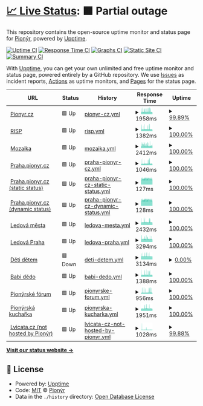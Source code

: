 # [📈 Live Status](https://pionyr.github.io/status): <!--live status--> **🟧 Partial outage**

This repository contains the open-source uptime monitor and status page for [Pionýr](https://pionyr.cz), powered by [Upptime](https://github.com/upptime/upptime).

[![Uptime CI](https://github.com/pionyr/status/workflows/Uptime%20CI/badge.svg)](https://github.com/pionyr/status/actions?query=workflow%3A%22Uptime+CI%22)
[![Response Time CI](https://github.com/pionyr/status/workflows/Response%20Time%20CI/badge.svg)](https://github.com/pionyr/status/actions?query=workflow%3A%22Response+Time+CI%22)
[![Graphs CI](https://github.com/pionyr/status/workflows/Graphs%20CI/badge.svg)](https://github.com/pionyr/status/actions?query=workflow%3A%22Graphs+CI%22)
[![Static Site CI](https://github.com/pionyr/status/workflows/Static%20Site%20CI/badge.svg)](https://github.com/pionyr/status/actions?query=workflow%3A%22Static+Site+CI%22)
[![Summary CI](https://github.com/pionyr/status/workflows/Summary%20CI/badge.svg)](https://github.com/pionyr/status/actions?query=workflow%3A%22Summary+CI%22)

With [Upptime](https://upptime.js.org), you can get your own unlimited and free uptime monitor and status page, powered entirely by a GitHub repository. We use [Issues](https://github.com/pionyr/status/issues) as incident reports, [Actions](https://github.com/pionyr/status/actions) as uptime monitors, and [Pages](https://pionyr.github.io/status) for the status page.

<!--start: status pages-->
<!-- This summary is generated by Upptime (https://github.com/upptime/upptime) -->
<!-- Do not edit this manually, your changes will be overwritten -->
<!-- prettier-ignore -->
| URL | Status | History | Response Time | Uptime |
| --- | ------ | ------- | ------------- | ------ |
| <img alt="" src="https://icons.duckduckgo.com/ip3/pionyr.cz.ico" height="13"> [Pionyr.cz](https://pionyr.cz/) | 🟩 Up | [pionyr-cz.yml](https://github.com/pionyr/status/commits/HEAD/history/pionyr-cz.yml) | <details><summary><img alt="Response time graph" src="./graphs/pionyr-cz/response-time-week.png" height="20"> 1958ms</summary><br><a href="https://pionyr.github.io/status/history/pionyr-cz"><img alt="Response time 3071" src="https://img.shields.io/endpoint?url=https%3A%2F%2Fraw.githubusercontent.com%2Fpionyr%2Fstatus%2FHEAD%2Fapi%2Fpionyr-cz%2Fresponse-time.json"></a><br><a href="https://pionyr.github.io/status/history/pionyr-cz"><img alt="24-hour response time 2073" src="https://img.shields.io/endpoint?url=https%3A%2F%2Fraw.githubusercontent.com%2Fpionyr%2Fstatus%2FHEAD%2Fapi%2Fpionyr-cz%2Fresponse-time-day.json"></a><br><a href="https://pionyr.github.io/status/history/pionyr-cz"><img alt="7-day response time 1958" src="https://img.shields.io/endpoint?url=https%3A%2F%2Fraw.githubusercontent.com%2Fpionyr%2Fstatus%2FHEAD%2Fapi%2Fpionyr-cz%2Fresponse-time-week.json"></a><br><a href="https://pionyr.github.io/status/history/pionyr-cz"><img alt="30-day response time 2112" src="https://img.shields.io/endpoint?url=https%3A%2F%2Fraw.githubusercontent.com%2Fpionyr%2Fstatus%2FHEAD%2Fapi%2Fpionyr-cz%2Fresponse-time-month.json"></a><br><a href="https://pionyr.github.io/status/history/pionyr-cz"><img alt="1-year response time 3071" src="https://img.shields.io/endpoint?url=https%3A%2F%2Fraw.githubusercontent.com%2Fpionyr%2Fstatus%2FHEAD%2Fapi%2Fpionyr-cz%2Fresponse-time-year.json"></a></details> | <details><summary><a href="https://pionyr.github.io/status/history/pionyr-cz">99.89%</a></summary><a href="https://pionyr.github.io/status/history/pionyr-cz"><img alt="All-time uptime 95.30%" src="https://img.shields.io/endpoint?url=https%3A%2F%2Fraw.githubusercontent.com%2Fpionyr%2Fstatus%2FHEAD%2Fapi%2Fpionyr-cz%2Fuptime.json"></a><br><a href="https://pionyr.github.io/status/history/pionyr-cz"><img alt="24-hour uptime 100.00%" src="https://img.shields.io/endpoint?url=https%3A%2F%2Fraw.githubusercontent.com%2Fpionyr%2Fstatus%2FHEAD%2Fapi%2Fpionyr-cz%2Fuptime-day.json"></a><br><a href="https://pionyr.github.io/status/history/pionyr-cz"><img alt="7-day uptime 99.89%" src="https://img.shields.io/endpoint?url=https%3A%2F%2Fraw.githubusercontent.com%2Fpionyr%2Fstatus%2FHEAD%2Fapi%2Fpionyr-cz%2Fuptime-week.json"></a><br><a href="https://pionyr.github.io/status/history/pionyr-cz"><img alt="30-day uptime 99.88%" src="https://img.shields.io/endpoint?url=https%3A%2F%2Fraw.githubusercontent.com%2Fpionyr%2Fstatus%2FHEAD%2Fapi%2Fpionyr-cz%2Fuptime-month.json"></a><br><a href="https://pionyr.github.io/status/history/pionyr-cz"><img alt="1-year uptime 92.77%" src="https://img.shields.io/endpoint?url=https%3A%2F%2Fraw.githubusercontent.com%2Fpionyr%2Fstatus%2FHEAD%2Fapi%2Fpionyr-cz%2Fuptime-year.json"></a></details>
| <img alt="" src="https://icons.duckduckgo.com/ip3/risp.pionyr.cz.ico" height="13"> [RISP](https://risp.pionyr.cz/RISP/MainForm.wgx) | 🟩 Up | [risp.yml](https://github.com/pionyr/status/commits/HEAD/history/risp.yml) | <details><summary><img alt="Response time graph" src="./graphs/risp/response-time-week.png" height="20"> 1382ms</summary><br><a href="https://pionyr.github.io/status/history/risp"><img alt="Response time 2494" src="https://img.shields.io/endpoint?url=https%3A%2F%2Fraw.githubusercontent.com%2Fpionyr%2Fstatus%2FHEAD%2Fapi%2Frisp%2Fresponse-time.json"></a><br><a href="https://pionyr.github.io/status/history/risp"><img alt="24-hour response time 1595" src="https://img.shields.io/endpoint?url=https%3A%2F%2Fraw.githubusercontent.com%2Fpionyr%2Fstatus%2FHEAD%2Fapi%2Frisp%2Fresponse-time-day.json"></a><br><a href="https://pionyr.github.io/status/history/risp"><img alt="7-day response time 1382" src="https://img.shields.io/endpoint?url=https%3A%2F%2Fraw.githubusercontent.com%2Fpionyr%2Fstatus%2FHEAD%2Fapi%2Frisp%2Fresponse-time-week.json"></a><br><a href="https://pionyr.github.io/status/history/risp"><img alt="30-day response time 1536" src="https://img.shields.io/endpoint?url=https%3A%2F%2Fraw.githubusercontent.com%2Fpionyr%2Fstatus%2FHEAD%2Fapi%2Frisp%2Fresponse-time-month.json"></a><br><a href="https://pionyr.github.io/status/history/risp"><img alt="1-year response time 2489" src="https://img.shields.io/endpoint?url=https%3A%2F%2Fraw.githubusercontent.com%2Fpionyr%2Fstatus%2FHEAD%2Fapi%2Frisp%2Fresponse-time-year.json"></a></details> | <details><summary><a href="https://pionyr.github.io/status/history/risp">100.00%</a></summary><a href="https://pionyr.github.io/status/history/risp"><img alt="All-time uptime 99.97%" src="https://img.shields.io/endpoint?url=https%3A%2F%2Fraw.githubusercontent.com%2Fpionyr%2Fstatus%2FHEAD%2Fapi%2Frisp%2Fuptime.json"></a><br><a href="https://pionyr.github.io/status/history/risp"><img alt="24-hour uptime 100.00%" src="https://img.shields.io/endpoint?url=https%3A%2F%2Fraw.githubusercontent.com%2Fpionyr%2Fstatus%2FHEAD%2Fapi%2Frisp%2Fuptime-day.json"></a><br><a href="https://pionyr.github.io/status/history/risp"><img alt="7-day uptime 100.00%" src="https://img.shields.io/endpoint?url=https%3A%2F%2Fraw.githubusercontent.com%2Fpionyr%2Fstatus%2FHEAD%2Fapi%2Frisp%2Fuptime-week.json"></a><br><a href="https://pionyr.github.io/status/history/risp"><img alt="30-day uptime 99.94%" src="https://img.shields.io/endpoint?url=https%3A%2F%2Fraw.githubusercontent.com%2Fpionyr%2Fstatus%2FHEAD%2Fapi%2Frisp%2Fuptime-month.json"></a><br><a href="https://pionyr.github.io/status/history/risp"><img alt="1-year uptime 99.95%" src="https://img.shields.io/endpoint?url=https%3A%2F%2Fraw.githubusercontent.com%2Fpionyr%2Fstatus%2FHEAD%2Fapi%2Frisp%2Fuptime-year.json"></a></details>
| <img alt="" src="https://icons.duckduckgo.com/ip3/mozaika.pionyr.cz.ico" height="13"> [Mozaika](https://mozaika.pionyr.cz/) | 🟩 Up | [mozaika.yml](https://github.com/pionyr/status/commits/HEAD/history/mozaika.yml) | <details><summary><img alt="Response time graph" src="./graphs/mozaika/response-time-week.png" height="20"> 2412ms</summary><br><a href="https://pionyr.github.io/status/history/mozaika"><img alt="Response time 3261" src="https://img.shields.io/endpoint?url=https%3A%2F%2Fraw.githubusercontent.com%2Fpionyr%2Fstatus%2FHEAD%2Fapi%2Fmozaika%2Fresponse-time.json"></a><br><a href="https://pionyr.github.io/status/history/mozaika"><img alt="24-hour response time 2541" src="https://img.shields.io/endpoint?url=https%3A%2F%2Fraw.githubusercontent.com%2Fpionyr%2Fstatus%2FHEAD%2Fapi%2Fmozaika%2Fresponse-time-day.json"></a><br><a href="https://pionyr.github.io/status/history/mozaika"><img alt="7-day response time 2412" src="https://img.shields.io/endpoint?url=https%3A%2F%2Fraw.githubusercontent.com%2Fpionyr%2Fstatus%2FHEAD%2Fapi%2Fmozaika%2Fresponse-time-week.json"></a><br><a href="https://pionyr.github.io/status/history/mozaika"><img alt="30-day response time 2554" src="https://img.shields.io/endpoint?url=https%3A%2F%2Fraw.githubusercontent.com%2Fpionyr%2Fstatus%2FHEAD%2Fapi%2Fmozaika%2Fresponse-time-month.json"></a><br><a href="https://pionyr.github.io/status/history/mozaika"><img alt="1-year response time 3253" src="https://img.shields.io/endpoint?url=https%3A%2F%2Fraw.githubusercontent.com%2Fpionyr%2Fstatus%2FHEAD%2Fapi%2Fmozaika%2Fresponse-time-year.json"></a></details> | <details><summary><a href="https://pionyr.github.io/status/history/mozaika">100.00%</a></summary><a href="https://pionyr.github.io/status/history/mozaika"><img alt="All-time uptime 99.86%" src="https://img.shields.io/endpoint?url=https%3A%2F%2Fraw.githubusercontent.com%2Fpionyr%2Fstatus%2FHEAD%2Fapi%2Fmozaika%2Fuptime.json"></a><br><a href="https://pionyr.github.io/status/history/mozaika"><img alt="24-hour uptime 100.00%" src="https://img.shields.io/endpoint?url=https%3A%2F%2Fraw.githubusercontent.com%2Fpionyr%2Fstatus%2FHEAD%2Fapi%2Fmozaika%2Fuptime-day.json"></a><br><a href="https://pionyr.github.io/status/history/mozaika"><img alt="7-day uptime 100.00%" src="https://img.shields.io/endpoint?url=https%3A%2F%2Fraw.githubusercontent.com%2Fpionyr%2Fstatus%2FHEAD%2Fapi%2Fmozaika%2Fuptime-week.json"></a><br><a href="https://pionyr.github.io/status/history/mozaika"><img alt="30-day uptime 99.87%" src="https://img.shields.io/endpoint?url=https%3A%2F%2Fraw.githubusercontent.com%2Fpionyr%2Fstatus%2FHEAD%2Fapi%2Fmozaika%2Fuptime-month.json"></a><br><a href="https://pionyr.github.io/status/history/mozaika"><img alt="1-year uptime 99.82%" src="https://img.shields.io/endpoint?url=https%3A%2F%2Fraw.githubusercontent.com%2Fpionyr%2Fstatus%2FHEAD%2Fapi%2Fmozaika%2Fuptime-year.json"></a></details>
| <img alt="" src="https://icons.duckduckgo.com/ip3/praha.pionyr.cz.ico" height="13"> [Praha.pionyr.cz](https://praha.pionyr.cz/) | 🟩 Up | [praha-pionyr-cz.yml](https://github.com/pionyr/status/commits/HEAD/history/praha-pionyr-cz.yml) | <details><summary><img alt="Response time graph" src="./graphs/praha-pionyr-cz/response-time-week.png" height="20"> 1046ms</summary><br><a href="https://pionyr.github.io/status/history/praha-pionyr-cz"><img alt="Response time 2273" src="https://img.shields.io/endpoint?url=https%3A%2F%2Fraw.githubusercontent.com%2Fpionyr%2Fstatus%2FHEAD%2Fapi%2Fpraha-pionyr-cz%2Fresponse-time.json"></a><br><a href="https://pionyr.github.io/status/history/praha-pionyr-cz"><img alt="24-hour response time 1104" src="https://img.shields.io/endpoint?url=https%3A%2F%2Fraw.githubusercontent.com%2Fpionyr%2Fstatus%2FHEAD%2Fapi%2Fpraha-pionyr-cz%2Fresponse-time-day.json"></a><br><a href="https://pionyr.github.io/status/history/praha-pionyr-cz"><img alt="7-day response time 1046" src="https://img.shields.io/endpoint?url=https%3A%2F%2Fraw.githubusercontent.com%2Fpionyr%2Fstatus%2FHEAD%2Fapi%2Fpraha-pionyr-cz%2Fresponse-time-week.json"></a><br><a href="https://pionyr.github.io/status/history/praha-pionyr-cz"><img alt="30-day response time 1242" src="https://img.shields.io/endpoint?url=https%3A%2F%2Fraw.githubusercontent.com%2Fpionyr%2Fstatus%2FHEAD%2Fapi%2Fpraha-pionyr-cz%2Fresponse-time-month.json"></a><br><a href="https://pionyr.github.io/status/history/praha-pionyr-cz"><img alt="1-year response time 2267" src="https://img.shields.io/endpoint?url=https%3A%2F%2Fraw.githubusercontent.com%2Fpionyr%2Fstatus%2FHEAD%2Fapi%2Fpraha-pionyr-cz%2Fresponse-time-year.json"></a></details> | <details><summary><a href="https://pionyr.github.io/status/history/praha-pionyr-cz">100.00%</a></summary><a href="https://pionyr.github.io/status/history/praha-pionyr-cz"><img alt="All-time uptime 92.83%" src="https://img.shields.io/endpoint?url=https%3A%2F%2Fraw.githubusercontent.com%2Fpionyr%2Fstatus%2FHEAD%2Fapi%2Fpraha-pionyr-cz%2Fuptime.json"></a><br><a href="https://pionyr.github.io/status/history/praha-pionyr-cz"><img alt="24-hour uptime 100.00%" src="https://img.shields.io/endpoint?url=https%3A%2F%2Fraw.githubusercontent.com%2Fpionyr%2Fstatus%2FHEAD%2Fapi%2Fpraha-pionyr-cz%2Fuptime-day.json"></a><br><a href="https://pionyr.github.io/status/history/praha-pionyr-cz"><img alt="7-day uptime 100.00%" src="https://img.shields.io/endpoint?url=https%3A%2F%2Fraw.githubusercontent.com%2Fpionyr%2Fstatus%2FHEAD%2Fapi%2Fpraha-pionyr-cz%2Fuptime-week.json"></a><br><a href="https://pionyr.github.io/status/history/praha-pionyr-cz"><img alt="30-day uptime 99.94%" src="https://img.shields.io/endpoint?url=https%3A%2F%2Fraw.githubusercontent.com%2Fpionyr%2Fstatus%2FHEAD%2Fapi%2Fpraha-pionyr-cz%2Fuptime-month.json"></a><br><a href="https://pionyr.github.io/status/history/praha-pionyr-cz"><img alt="1-year uptime 88.78%" src="https://img.shields.io/endpoint?url=https%3A%2F%2Fraw.githubusercontent.com%2Fpionyr%2Fstatus%2FHEAD%2Fapi%2Fpraha-pionyr-cz%2Fuptime-year.json"></a></details>
| <img alt="" src="https://icons.duckduckgo.com/ip3/praha.pionyr.cz.ico" height="13"> [Praha.pionyr.cz (static status)](https://praha.pionyr.cz/status.html) | 🟩 Up | [praha-pionyr-cz-static-status.yml](https://github.com/pionyr/status/commits/HEAD/history/praha-pionyr-cz-static-status.yml) | <details><summary><img alt="Response time graph" src="./graphs/praha-pionyr-cz-static-status/response-time-week.png" height="20"> 127ms</summary><br><a href="https://pionyr.github.io/status/history/praha-pionyr-cz-static-status"><img alt="Response time 125" src="https://img.shields.io/endpoint?url=https%3A%2F%2Fraw.githubusercontent.com%2Fpionyr%2Fstatus%2FHEAD%2Fapi%2Fpraha-pionyr-cz-static-status%2Fresponse-time.json"></a><br><a href="https://pionyr.github.io/status/history/praha-pionyr-cz-static-status"><img alt="24-hour response time 139" src="https://img.shields.io/endpoint?url=https%3A%2F%2Fraw.githubusercontent.com%2Fpionyr%2Fstatus%2FHEAD%2Fapi%2Fpraha-pionyr-cz-static-status%2Fresponse-time-day.json"></a><br><a href="https://pionyr.github.io/status/history/praha-pionyr-cz-static-status"><img alt="7-day response time 127" src="https://img.shields.io/endpoint?url=https%3A%2F%2Fraw.githubusercontent.com%2Fpionyr%2Fstatus%2FHEAD%2Fapi%2Fpraha-pionyr-cz-static-status%2Fresponse-time-week.json"></a><br><a href="https://pionyr.github.io/status/history/praha-pionyr-cz-static-status"><img alt="30-day response time 127" src="https://img.shields.io/endpoint?url=https%3A%2F%2Fraw.githubusercontent.com%2Fpionyr%2Fstatus%2FHEAD%2Fapi%2Fpraha-pionyr-cz-static-status%2Fresponse-time-month.json"></a><br><a href="https://pionyr.github.io/status/history/praha-pionyr-cz-static-status"><img alt="1-year response time 125" src="https://img.shields.io/endpoint?url=https%3A%2F%2Fraw.githubusercontent.com%2Fpionyr%2Fstatus%2FHEAD%2Fapi%2Fpraha-pionyr-cz-static-status%2Fresponse-time-year.json"></a></details> | <details><summary><a href="https://pionyr.github.io/status/history/praha-pionyr-cz-static-status">100.00%</a></summary><a href="https://pionyr.github.io/status/history/praha-pionyr-cz-static-status"><img alt="All-time uptime 89.02%" src="https://img.shields.io/endpoint?url=https%3A%2F%2Fraw.githubusercontent.com%2Fpionyr%2Fstatus%2FHEAD%2Fapi%2Fpraha-pionyr-cz-static-status%2Fuptime.json"></a><br><a href="https://pionyr.github.io/status/history/praha-pionyr-cz-static-status"><img alt="24-hour uptime 100.00%" src="https://img.shields.io/endpoint?url=https%3A%2F%2Fraw.githubusercontent.com%2Fpionyr%2Fstatus%2FHEAD%2Fapi%2Fpraha-pionyr-cz-static-status%2Fuptime-day.json"></a><br><a href="https://pionyr.github.io/status/history/praha-pionyr-cz-static-status"><img alt="7-day uptime 100.00%" src="https://img.shields.io/endpoint?url=https%3A%2F%2Fraw.githubusercontent.com%2Fpionyr%2Fstatus%2FHEAD%2Fapi%2Fpraha-pionyr-cz-static-status%2Fuptime-week.json"></a><br><a href="https://pionyr.github.io/status/history/praha-pionyr-cz-static-status"><img alt="30-day uptime 99.96%" src="https://img.shields.io/endpoint?url=https%3A%2F%2Fraw.githubusercontent.com%2Fpionyr%2Fstatus%2FHEAD%2Fapi%2Fpraha-pionyr-cz-static-status%2Fuptime-month.json"></a><br><a href="https://pionyr.github.io/status/history/praha-pionyr-cz-static-status"><img alt="1-year uptime 88.79%" src="https://img.shields.io/endpoint?url=https%3A%2F%2Fraw.githubusercontent.com%2Fpionyr%2Fstatus%2FHEAD%2Fapi%2Fpraha-pionyr-cz-static-status%2Fuptime-year.json"></a></details>
| <img alt="" src="https://icons.duckduckgo.com/ip3/praha.pionyr.cz.ico" height="13"> [Praha.pionyr.cz (dynamic status)](https://praha.pionyr.cz/status.php) | 🟩 Up | [praha-pionyr-cz-dynamic-status.yml](https://github.com/pionyr/status/commits/HEAD/history/praha-pionyr-cz-dynamic-status.yml) | <details><summary><img alt="Response time graph" src="./graphs/praha-pionyr-cz-dynamic-status/response-time-week.png" height="20"> 128ms</summary><br><a href="https://pionyr.github.io/status/history/praha-pionyr-cz-dynamic-status"><img alt="Response time 126" src="https://img.shields.io/endpoint?url=https%3A%2F%2Fraw.githubusercontent.com%2Fpionyr%2Fstatus%2FHEAD%2Fapi%2Fpraha-pionyr-cz-dynamic-status%2Fresponse-time.json"></a><br><a href="https://pionyr.github.io/status/history/praha-pionyr-cz-dynamic-status"><img alt="24-hour response time 140" src="https://img.shields.io/endpoint?url=https%3A%2F%2Fraw.githubusercontent.com%2Fpionyr%2Fstatus%2FHEAD%2Fapi%2Fpraha-pionyr-cz-dynamic-status%2Fresponse-time-day.json"></a><br><a href="https://pionyr.github.io/status/history/praha-pionyr-cz-dynamic-status"><img alt="7-day response time 128" src="https://img.shields.io/endpoint?url=https%3A%2F%2Fraw.githubusercontent.com%2Fpionyr%2Fstatus%2FHEAD%2Fapi%2Fpraha-pionyr-cz-dynamic-status%2Fresponse-time-week.json"></a><br><a href="https://pionyr.github.io/status/history/praha-pionyr-cz-dynamic-status"><img alt="30-day response time 128" src="https://img.shields.io/endpoint?url=https%3A%2F%2Fraw.githubusercontent.com%2Fpionyr%2Fstatus%2FHEAD%2Fapi%2Fpraha-pionyr-cz-dynamic-status%2Fresponse-time-month.json"></a><br><a href="https://pionyr.github.io/status/history/praha-pionyr-cz-dynamic-status"><img alt="1-year response time 126" src="https://img.shields.io/endpoint?url=https%3A%2F%2Fraw.githubusercontent.com%2Fpionyr%2Fstatus%2FHEAD%2Fapi%2Fpraha-pionyr-cz-dynamic-status%2Fresponse-time-year.json"></a></details> | <details><summary><a href="https://pionyr.github.io/status/history/praha-pionyr-cz-dynamic-status">100.00%</a></summary><a href="https://pionyr.github.io/status/history/praha-pionyr-cz-dynamic-status"><img alt="All-time uptime 90.60%" src="https://img.shields.io/endpoint?url=https%3A%2F%2Fraw.githubusercontent.com%2Fpionyr%2Fstatus%2FHEAD%2Fapi%2Fpraha-pionyr-cz-dynamic-status%2Fuptime.json"></a><br><a href="https://pionyr.github.io/status/history/praha-pionyr-cz-dynamic-status"><img alt="24-hour uptime 100.00%" src="https://img.shields.io/endpoint?url=https%3A%2F%2Fraw.githubusercontent.com%2Fpionyr%2Fstatus%2FHEAD%2Fapi%2Fpraha-pionyr-cz-dynamic-status%2Fuptime-day.json"></a><br><a href="https://pionyr.github.io/status/history/praha-pionyr-cz-dynamic-status"><img alt="7-day uptime 100.00%" src="https://img.shields.io/endpoint?url=https%3A%2F%2Fraw.githubusercontent.com%2Fpionyr%2Fstatus%2FHEAD%2Fapi%2Fpraha-pionyr-cz-dynamic-status%2Fuptime-week.json"></a><br><a href="https://pionyr.github.io/status/history/praha-pionyr-cz-dynamic-status"><img alt="30-day uptime 99.97%" src="https://img.shields.io/endpoint?url=https%3A%2F%2Fraw.githubusercontent.com%2Fpionyr%2Fstatus%2FHEAD%2Fapi%2Fpraha-pionyr-cz-dynamic-status%2Fuptime-month.json"></a><br><a href="https://pionyr.github.io/status/history/praha-pionyr-cz-dynamic-status"><img alt="1-year uptime 88.80%" src="https://img.shields.io/endpoint?url=https%3A%2F%2Fraw.githubusercontent.com%2Fpionyr%2Fstatus%2FHEAD%2Fapi%2Fpraha-pionyr-cz-dynamic-status%2Fuptime-year.json"></a></details>
| <img alt="" src="https://icons.duckduckgo.com/ip3/ledovamesta.pionyr.cz.ico" height="13"> [Ledová města](https://ledovamesta.pionyr.cz/) | 🟩 Up | [ledova-mesta.yml](https://github.com/pionyr/status/commits/HEAD/history/ledova-mesta.yml) | <details><summary><img alt="Response time graph" src="./graphs/ledova-mesta/response-time-week.png" height="20"> 2432ms</summary><br><a href="https://pionyr.github.io/status/history/ledova-mesta"><img alt="Response time 3513" src="https://img.shields.io/endpoint?url=https%3A%2F%2Fraw.githubusercontent.com%2Fpionyr%2Fstatus%2FHEAD%2Fapi%2Fledova-mesta%2Fresponse-time.json"></a><br><a href="https://pionyr.github.io/status/history/ledova-mesta"><img alt="24-hour response time 2438" src="https://img.shields.io/endpoint?url=https%3A%2F%2Fraw.githubusercontent.com%2Fpionyr%2Fstatus%2FHEAD%2Fapi%2Fledova-mesta%2Fresponse-time-day.json"></a><br><a href="https://pionyr.github.io/status/history/ledova-mesta"><img alt="7-day response time 2432" src="https://img.shields.io/endpoint?url=https%3A%2F%2Fraw.githubusercontent.com%2Fpionyr%2Fstatus%2FHEAD%2Fapi%2Fledova-mesta%2Fresponse-time-week.json"></a><br><a href="https://pionyr.github.io/status/history/ledova-mesta"><img alt="30-day response time 2485" src="https://img.shields.io/endpoint?url=https%3A%2F%2Fraw.githubusercontent.com%2Fpionyr%2Fstatus%2FHEAD%2Fapi%2Fledova-mesta%2Fresponse-time-month.json"></a><br><a href="https://pionyr.github.io/status/history/ledova-mesta"><img alt="1-year response time 3512" src="https://img.shields.io/endpoint?url=https%3A%2F%2Fraw.githubusercontent.com%2Fpionyr%2Fstatus%2FHEAD%2Fapi%2Fledova-mesta%2Fresponse-time-year.json"></a></details> | <details><summary><a href="https://pionyr.github.io/status/history/ledova-mesta">100.00%</a></summary><a href="https://pionyr.github.io/status/history/ledova-mesta"><img alt="All-time uptime 99.87%" src="https://img.shields.io/endpoint?url=https%3A%2F%2Fraw.githubusercontent.com%2Fpionyr%2Fstatus%2FHEAD%2Fapi%2Fledova-mesta%2Fuptime.json"></a><br><a href="https://pionyr.github.io/status/history/ledova-mesta"><img alt="24-hour uptime 100.00%" src="https://img.shields.io/endpoint?url=https%3A%2F%2Fraw.githubusercontent.com%2Fpionyr%2Fstatus%2FHEAD%2Fapi%2Fledova-mesta%2Fuptime-day.json"></a><br><a href="https://pionyr.github.io/status/history/ledova-mesta"><img alt="7-day uptime 100.00%" src="https://img.shields.io/endpoint?url=https%3A%2F%2Fraw.githubusercontent.com%2Fpionyr%2Fstatus%2FHEAD%2Fapi%2Fledova-mesta%2Fuptime-week.json"></a><br><a href="https://pionyr.github.io/status/history/ledova-mesta"><img alt="30-day uptime 100.00%" src="https://img.shields.io/endpoint?url=https%3A%2F%2Fraw.githubusercontent.com%2Fpionyr%2Fstatus%2FHEAD%2Fapi%2Fledova-mesta%2Fuptime-month.json"></a><br><a href="https://pionyr.github.io/status/history/ledova-mesta"><img alt="1-year uptime 99.83%" src="https://img.shields.io/endpoint?url=https%3A%2F%2Fraw.githubusercontent.com%2Fpionyr%2Fstatus%2FHEAD%2Fapi%2Fledova-mesta%2Fuptime-year.json"></a></details>
| <img alt="" src="https://icons.duckduckgo.com/ip3/ledovapraha.cz.ico" height="13"> [Ledová Praha](https://ledovapraha.cz/) | 🟩 Up | [ledova-praha.yml](https://github.com/pionyr/status/commits/HEAD/history/ledova-praha.yml) | <details><summary><img alt="Response time graph" src="./graphs/ledova-praha/response-time-week.png" height="20"> 3294ms</summary><br><a href="https://pionyr.github.io/status/history/ledova-praha"><img alt="Response time 4486" src="https://img.shields.io/endpoint?url=https%3A%2F%2Fraw.githubusercontent.com%2Fpionyr%2Fstatus%2FHEAD%2Fapi%2Fledova-praha%2Fresponse-time.json"></a><br><a href="https://pionyr.github.io/status/history/ledova-praha"><img alt="24-hour response time 3369" src="https://img.shields.io/endpoint?url=https%3A%2F%2Fraw.githubusercontent.com%2Fpionyr%2Fstatus%2FHEAD%2Fapi%2Fledova-praha%2Fresponse-time-day.json"></a><br><a href="https://pionyr.github.io/status/history/ledova-praha"><img alt="7-day response time 3294" src="https://img.shields.io/endpoint?url=https%3A%2F%2Fraw.githubusercontent.com%2Fpionyr%2Fstatus%2FHEAD%2Fapi%2Fledova-praha%2Fresponse-time-week.json"></a><br><a href="https://pionyr.github.io/status/history/ledova-praha"><img alt="30-day response time 3427" src="https://img.shields.io/endpoint?url=https%3A%2F%2Fraw.githubusercontent.com%2Fpionyr%2Fstatus%2FHEAD%2Fapi%2Fledova-praha%2Fresponse-time-month.json"></a><br><a href="https://pionyr.github.io/status/history/ledova-praha"><img alt="1-year response time 4501" src="https://img.shields.io/endpoint?url=https%3A%2F%2Fraw.githubusercontent.com%2Fpionyr%2Fstatus%2FHEAD%2Fapi%2Fledova-praha%2Fresponse-time-year.json"></a></details> | <details><summary><a href="https://pionyr.github.io/status/history/ledova-praha">100.00%</a></summary><a href="https://pionyr.github.io/status/history/ledova-praha"><img alt="All-time uptime 99.69%" src="https://img.shields.io/endpoint?url=https%3A%2F%2Fraw.githubusercontent.com%2Fpionyr%2Fstatus%2FHEAD%2Fapi%2Fledova-praha%2Fuptime.json"></a><br><a href="https://pionyr.github.io/status/history/ledova-praha"><img alt="24-hour uptime 100.00%" src="https://img.shields.io/endpoint?url=https%3A%2F%2Fraw.githubusercontent.com%2Fpionyr%2Fstatus%2FHEAD%2Fapi%2Fledova-praha%2Fuptime-day.json"></a><br><a href="https://pionyr.github.io/status/history/ledova-praha"><img alt="7-day uptime 100.00%" src="https://img.shields.io/endpoint?url=https%3A%2F%2Fraw.githubusercontent.com%2Fpionyr%2Fstatus%2FHEAD%2Fapi%2Fledova-praha%2Fuptime-week.json"></a><br><a href="https://pionyr.github.io/status/history/ledova-praha"><img alt="30-day uptime 100.00%" src="https://img.shields.io/endpoint?url=https%3A%2F%2Fraw.githubusercontent.com%2Fpionyr%2Fstatus%2FHEAD%2Fapi%2Fledova-praha%2Fuptime-month.json"></a><br><a href="https://pionyr.github.io/status/history/ledova-praha"><img alt="1-year uptime 99.54%" src="https://img.shields.io/endpoint?url=https%3A%2F%2Fraw.githubusercontent.com%2Fpionyr%2Fstatus%2FHEAD%2Fapi%2Fledova-praha%2Fuptime-year.json"></a></details>
| <img alt="" src="https://icons.duckduckgo.com/ip3/detidetem.pionyr.cz.ico" height="13"> [Děti dětem](https://detidetem.pionyr.cz/) | 🟥 Down | [deti-detem.yml](https://github.com/pionyr/status/commits/HEAD/history/deti-detem.yml) | <details><summary><img alt="Response time graph" src="./graphs/deti-detem/response-time-week.png" height="20"> 3134ms</summary><br><a href="https://pionyr.github.io/status/history/deti-detem"><img alt="Response time 3379" src="https://img.shields.io/endpoint?url=https%3A%2F%2Fraw.githubusercontent.com%2Fpionyr%2Fstatus%2FHEAD%2Fapi%2Fdeti-detem%2Fresponse-time.json"></a><br><a href="https://pionyr.github.io/status/history/deti-detem"><img alt="24-hour response time 3137" src="https://img.shields.io/endpoint?url=https%3A%2F%2Fraw.githubusercontent.com%2Fpionyr%2Fstatus%2FHEAD%2Fapi%2Fdeti-detem%2Fresponse-time-day.json"></a><br><a href="https://pionyr.github.io/status/history/deti-detem"><img alt="7-day response time 3134" src="https://img.shields.io/endpoint?url=https%3A%2F%2Fraw.githubusercontent.com%2Fpionyr%2Fstatus%2FHEAD%2Fapi%2Fdeti-detem%2Fresponse-time-week.json"></a><br><a href="https://pionyr.github.io/status/history/deti-detem"><img alt="30-day response time 3314" src="https://img.shields.io/endpoint?url=https%3A%2F%2Fraw.githubusercontent.com%2Fpionyr%2Fstatus%2FHEAD%2Fapi%2Fdeti-detem%2Fresponse-time-month.json"></a><br><a href="https://pionyr.github.io/status/history/deti-detem"><img alt="1-year response time 3372" src="https://img.shields.io/endpoint?url=https%3A%2F%2Fraw.githubusercontent.com%2Fpionyr%2Fstatus%2FHEAD%2Fapi%2Fdeti-detem%2Fresponse-time-year.json"></a></details> | <details><summary><a href="https://pionyr.github.io/status/history/deti-detem">0.00%</a></summary><a href="https://pionyr.github.io/status/history/deti-detem"><img alt="All-time uptime 83.06%" src="https://img.shields.io/endpoint?url=https%3A%2F%2Fraw.githubusercontent.com%2Fpionyr%2Fstatus%2FHEAD%2Fapi%2Fdeti-detem%2Fuptime.json"></a><br><a href="https://pionyr.github.io/status/history/deti-detem"><img alt="24-hour uptime 0.00%" src="https://img.shields.io/endpoint?url=https%3A%2F%2Fraw.githubusercontent.com%2Fpionyr%2Fstatus%2FHEAD%2Fapi%2Fdeti-detem%2Fuptime-day.json"></a><br><a href="https://pionyr.github.io/status/history/deti-detem"><img alt="7-day uptime 0.00%" src="https://img.shields.io/endpoint?url=https%3A%2F%2Fraw.githubusercontent.com%2Fpionyr%2Fstatus%2FHEAD%2Fapi%2Fdeti-detem%2Fuptime-week.json"></a><br><a href="https://pionyr.github.io/status/history/deti-detem"><img alt="30-day uptime 0.00%" src="https://img.shields.io/endpoint?url=https%3A%2F%2Fraw.githubusercontent.com%2Fpionyr%2Fstatus%2FHEAD%2Fapi%2Fdeti-detem%2Fuptime-month.json"></a><br><a href="https://pionyr.github.io/status/history/deti-detem"><img alt="1-year uptime 73.42%" src="https://img.shields.io/endpoint?url=https%3A%2F%2Fraw.githubusercontent.com%2Fpionyr%2Fstatus%2FHEAD%2Fapi%2Fdeti-detem%2Fuptime-year.json"></a></details>
| <img alt="" src="https://icons.duckduckgo.com/ip3/babidedo.pionyr.cz.ico" height="13"> [Babi dědo](https://babidedo.pionyr.cz/) | 🟩 Up | [babi-dedo.yml](https://github.com/pionyr/status/commits/HEAD/history/babi-dedo.yml) | <details><summary><img alt="Response time graph" src="./graphs/babi-dedo/response-time-week.png" height="20"> 1388ms</summary><br><a href="https://pionyr.github.io/status/history/babi-dedo"><img alt="Response time 2472" src="https://img.shields.io/endpoint?url=https%3A%2F%2Fraw.githubusercontent.com%2Fpionyr%2Fstatus%2FHEAD%2Fapi%2Fbabi-dedo%2Fresponse-time.json"></a><br><a href="https://pionyr.github.io/status/history/babi-dedo"><img alt="24-hour response time 1459" src="https://img.shields.io/endpoint?url=https%3A%2F%2Fraw.githubusercontent.com%2Fpionyr%2Fstatus%2FHEAD%2Fapi%2Fbabi-dedo%2Fresponse-time-day.json"></a><br><a href="https://pionyr.github.io/status/history/babi-dedo"><img alt="7-day response time 1388" src="https://img.shields.io/endpoint?url=https%3A%2F%2Fraw.githubusercontent.com%2Fpionyr%2Fstatus%2FHEAD%2Fapi%2Fbabi-dedo%2Fresponse-time-week.json"></a><br><a href="https://pionyr.github.io/status/history/babi-dedo"><img alt="30-day response time 1540" src="https://img.shields.io/endpoint?url=https%3A%2F%2Fraw.githubusercontent.com%2Fpionyr%2Fstatus%2FHEAD%2Fapi%2Fbabi-dedo%2Fresponse-time-month.json"></a><br><a href="https://pionyr.github.io/status/history/babi-dedo"><img alt="1-year response time 2477" src="https://img.shields.io/endpoint?url=https%3A%2F%2Fraw.githubusercontent.com%2Fpionyr%2Fstatus%2FHEAD%2Fapi%2Fbabi-dedo%2Fresponse-time-year.json"></a></details> | <details><summary><a href="https://pionyr.github.io/status/history/babi-dedo">100.00%</a></summary><a href="https://pionyr.github.io/status/history/babi-dedo"><img alt="All-time uptime 99.88%" src="https://img.shields.io/endpoint?url=https%3A%2F%2Fraw.githubusercontent.com%2Fpionyr%2Fstatus%2FHEAD%2Fapi%2Fbabi-dedo%2Fuptime.json"></a><br><a href="https://pionyr.github.io/status/history/babi-dedo"><img alt="24-hour uptime 100.00%" src="https://img.shields.io/endpoint?url=https%3A%2F%2Fraw.githubusercontent.com%2Fpionyr%2Fstatus%2FHEAD%2Fapi%2Fbabi-dedo%2Fuptime-day.json"></a><br><a href="https://pionyr.github.io/status/history/babi-dedo"><img alt="7-day uptime 100.00%" src="https://img.shields.io/endpoint?url=https%3A%2F%2Fraw.githubusercontent.com%2Fpionyr%2Fstatus%2FHEAD%2Fapi%2Fbabi-dedo%2Fuptime-week.json"></a><br><a href="https://pionyr.github.io/status/history/babi-dedo"><img alt="30-day uptime 100.00%" src="https://img.shields.io/endpoint?url=https%3A%2F%2Fraw.githubusercontent.com%2Fpionyr%2Fstatus%2FHEAD%2Fapi%2Fbabi-dedo%2Fuptime-month.json"></a><br><a href="https://pionyr.github.io/status/history/babi-dedo"><img alt="1-year uptime 99.84%" src="https://img.shields.io/endpoint?url=https%3A%2F%2Fraw.githubusercontent.com%2Fpionyr%2Fstatus%2FHEAD%2Fapi%2Fbabi-dedo%2Fuptime-year.json"></a></details>
| <img alt="" src="https://icons.duckduckgo.com/ip3/forum.pionyr.cz.ico" height="13"> [Pionýrské fórum](https://forum.pionyr.cz/) | 🟩 Up | [pionyrske-forum.yml](https://github.com/pionyr/status/commits/HEAD/history/pionyrske-forum.yml) | <details><summary><img alt="Response time graph" src="./graphs/pionyrske-forum/response-time-week.png" height="20"> 956ms</summary><br><a href="https://pionyr.github.io/status/history/pionyrske-forum"><img alt="Response time 2076" src="https://img.shields.io/endpoint?url=https%3A%2F%2Fraw.githubusercontent.com%2Fpionyr%2Fstatus%2FHEAD%2Fapi%2Fpionyrske-forum%2Fresponse-time.json"></a><br><a href="https://pionyr.github.io/status/history/pionyrske-forum"><img alt="24-hour response time 880" src="https://img.shields.io/endpoint?url=https%3A%2F%2Fraw.githubusercontent.com%2Fpionyr%2Fstatus%2FHEAD%2Fapi%2Fpionyrske-forum%2Fresponse-time-day.json"></a><br><a href="https://pionyr.github.io/status/history/pionyrske-forum"><img alt="7-day response time 956" src="https://img.shields.io/endpoint?url=https%3A%2F%2Fraw.githubusercontent.com%2Fpionyr%2Fstatus%2FHEAD%2Fapi%2Fpionyrske-forum%2Fresponse-time-week.json"></a><br><a href="https://pionyr.github.io/status/history/pionyrske-forum"><img alt="30-day response time 1044" src="https://img.shields.io/endpoint?url=https%3A%2F%2Fraw.githubusercontent.com%2Fpionyr%2Fstatus%2FHEAD%2Fapi%2Fpionyrske-forum%2Fresponse-time-month.json"></a><br><a href="https://pionyr.github.io/status/history/pionyrske-forum"><img alt="1-year response time 2072" src="https://img.shields.io/endpoint?url=https%3A%2F%2Fraw.githubusercontent.com%2Fpionyr%2Fstatus%2FHEAD%2Fapi%2Fpionyrske-forum%2Fresponse-time-year.json"></a></details> | <details><summary><a href="https://pionyr.github.io/status/history/pionyrske-forum">100.00%</a></summary><a href="https://pionyr.github.io/status/history/pionyrske-forum"><img alt="All-time uptime 99.87%" src="https://img.shields.io/endpoint?url=https%3A%2F%2Fraw.githubusercontent.com%2Fpionyr%2Fstatus%2FHEAD%2Fapi%2Fpionyrske-forum%2Fuptime.json"></a><br><a href="https://pionyr.github.io/status/history/pionyrske-forum"><img alt="24-hour uptime 100.00%" src="https://img.shields.io/endpoint?url=https%3A%2F%2Fraw.githubusercontent.com%2Fpionyr%2Fstatus%2FHEAD%2Fapi%2Fpionyrske-forum%2Fuptime-day.json"></a><br><a href="https://pionyr.github.io/status/history/pionyrske-forum"><img alt="7-day uptime 100.00%" src="https://img.shields.io/endpoint?url=https%3A%2F%2Fraw.githubusercontent.com%2Fpionyr%2Fstatus%2FHEAD%2Fapi%2Fpionyrske-forum%2Fuptime-week.json"></a><br><a href="https://pionyr.github.io/status/history/pionyrske-forum"><img alt="30-day uptime 100.00%" src="https://img.shields.io/endpoint?url=https%3A%2F%2Fraw.githubusercontent.com%2Fpionyr%2Fstatus%2FHEAD%2Fapi%2Fpionyrske-forum%2Fuptime-month.json"></a><br><a href="https://pionyr.github.io/status/history/pionyrske-forum"><img alt="1-year uptime 99.84%" src="https://img.shields.io/endpoint?url=https%3A%2F%2Fraw.githubusercontent.com%2Fpionyr%2Fstatus%2FHEAD%2Fapi%2Fpionyrske-forum%2Fuptime-year.json"></a></details>
| <img alt="" src="https://icons.duckduckgo.com/ip3/kucharka.pionyr.cz.ico" height="13"> [Pionýrská kuchařka](https://kucharka.pionyr.cz/) | 🟩 Up | [pionyrska-kucharka.yml](https://github.com/pionyr/status/commits/HEAD/history/pionyrska-kucharka.yml) | <details><summary><img alt="Response time graph" src="./graphs/pionyrska-kucharka/response-time-week.png" height="20"> 1951ms</summary><br><a href="https://pionyr.github.io/status/history/pionyrska-kucharka"><img alt="Response time 3138" src="https://img.shields.io/endpoint?url=https%3A%2F%2Fraw.githubusercontent.com%2Fpionyr%2Fstatus%2FHEAD%2Fapi%2Fpionyrska-kucharka%2Fresponse-time.json"></a><br><a href="https://pionyr.github.io/status/history/pionyrska-kucharka"><img alt="24-hour response time 2324" src="https://img.shields.io/endpoint?url=https%3A%2F%2Fraw.githubusercontent.com%2Fpionyr%2Fstatus%2FHEAD%2Fapi%2Fpionyrska-kucharka%2Fresponse-time-day.json"></a><br><a href="https://pionyr.github.io/status/history/pionyrska-kucharka"><img alt="7-day response time 1951" src="https://img.shields.io/endpoint?url=https%3A%2F%2Fraw.githubusercontent.com%2Fpionyr%2Fstatus%2FHEAD%2Fapi%2Fpionyrska-kucharka%2Fresponse-time-week.json"></a><br><a href="https://pionyr.github.io/status/history/pionyrska-kucharka"><img alt="30-day response time 2022" src="https://img.shields.io/endpoint?url=https%3A%2F%2Fraw.githubusercontent.com%2Fpionyr%2Fstatus%2FHEAD%2Fapi%2Fpionyrska-kucharka%2Fresponse-time-month.json"></a><br><a href="https://pionyr.github.io/status/history/pionyrska-kucharka"><img alt="1-year response time 3137" src="https://img.shields.io/endpoint?url=https%3A%2F%2Fraw.githubusercontent.com%2Fpionyr%2Fstatus%2FHEAD%2Fapi%2Fpionyrska-kucharka%2Fresponse-time-year.json"></a></details> | <details><summary><a href="https://pionyr.github.io/status/history/pionyrska-kucharka">100.00%</a></summary><a href="https://pionyr.github.io/status/history/pionyrska-kucharka"><img alt="All-time uptime 99.85%" src="https://img.shields.io/endpoint?url=https%3A%2F%2Fraw.githubusercontent.com%2Fpionyr%2Fstatus%2FHEAD%2Fapi%2Fpionyrska-kucharka%2Fuptime.json"></a><br><a href="https://pionyr.github.io/status/history/pionyrska-kucharka"><img alt="24-hour uptime 100.00%" src="https://img.shields.io/endpoint?url=https%3A%2F%2Fraw.githubusercontent.com%2Fpionyr%2Fstatus%2FHEAD%2Fapi%2Fpionyrska-kucharka%2Fuptime-day.json"></a><br><a href="https://pionyr.github.io/status/history/pionyrska-kucharka"><img alt="7-day uptime 100.00%" src="https://img.shields.io/endpoint?url=https%3A%2F%2Fraw.githubusercontent.com%2Fpionyr%2Fstatus%2FHEAD%2Fapi%2Fpionyrska-kucharka%2Fuptime-week.json"></a><br><a href="https://pionyr.github.io/status/history/pionyrska-kucharka"><img alt="30-day uptime 100.00%" src="https://img.shields.io/endpoint?url=https%3A%2F%2Fraw.githubusercontent.com%2Fpionyr%2Fstatus%2FHEAD%2Fapi%2Fpionyrska-kucharka%2Fuptime-month.json"></a><br><a href="https://pionyr.github.io/status/history/pionyrska-kucharka"><img alt="1-year uptime 99.84%" src="https://img.shields.io/endpoint?url=https%3A%2F%2Fraw.githubusercontent.com%2Fpionyr%2Fstatus%2FHEAD%2Fapi%2Fpionyrska-kucharka%2Fuptime-year.json"></a></details>
| <img alt="" src="https://icons.duckduckgo.com/ip3/www.lvicata.cz.ico" height="13"> [Lvicata.cz (not hosted by Pionýr)](https://www.lvicata.cz/) | 🟩 Up | [lvicata-cz-not-hosted-by-pionyr.yml](https://github.com/pionyr/status/commits/HEAD/history/lvicata-cz-not-hosted-by-pionyr.yml) | <details><summary><img alt="Response time graph" src="./graphs/lvicata-cz-not-hosted-by-pionyr/response-time-week.png" height="20"> 1028ms</summary><br><a href="https://pionyr.github.io/status/history/lvicata-cz-not-hosted-by-pionyr"><img alt="Response time 956" src="https://img.shields.io/endpoint?url=https%3A%2F%2Fraw.githubusercontent.com%2Fpionyr%2Fstatus%2FHEAD%2Fapi%2Flvicata-cz-not-hosted-by-pionyr%2Fresponse-time.json"></a><br><a href="https://pionyr.github.io/status/history/lvicata-cz-not-hosted-by-pionyr"><img alt="24-hour response time 1711" src="https://img.shields.io/endpoint?url=https%3A%2F%2Fraw.githubusercontent.com%2Fpionyr%2Fstatus%2FHEAD%2Fapi%2Flvicata-cz-not-hosted-by-pionyr%2Fresponse-time-day.json"></a><br><a href="https://pionyr.github.io/status/history/lvicata-cz-not-hosted-by-pionyr"><img alt="7-day response time 1028" src="https://img.shields.io/endpoint?url=https%3A%2F%2Fraw.githubusercontent.com%2Fpionyr%2Fstatus%2FHEAD%2Fapi%2Flvicata-cz-not-hosted-by-pionyr%2Fresponse-time-week.json"></a><br><a href="https://pionyr.github.io/status/history/lvicata-cz-not-hosted-by-pionyr"><img alt="30-day response time 1047" src="https://img.shields.io/endpoint?url=https%3A%2F%2Fraw.githubusercontent.com%2Fpionyr%2Fstatus%2FHEAD%2Fapi%2Flvicata-cz-not-hosted-by-pionyr%2Fresponse-time-month.json"></a><br><a href="https://pionyr.github.io/status/history/lvicata-cz-not-hosted-by-pionyr"><img alt="1-year response time 956" src="https://img.shields.io/endpoint?url=https%3A%2F%2Fraw.githubusercontent.com%2Fpionyr%2Fstatus%2FHEAD%2Fapi%2Flvicata-cz-not-hosted-by-pionyr%2Fresponse-time-year.json"></a></details> | <details><summary><a href="https://pionyr.github.io/status/history/lvicata-cz-not-hosted-by-pionyr">99.88%</a></summary><a href="https://pionyr.github.io/status/history/lvicata-cz-not-hosted-by-pionyr"><img alt="All-time uptime 99.95%" src="https://img.shields.io/endpoint?url=https%3A%2F%2Fraw.githubusercontent.com%2Fpionyr%2Fstatus%2FHEAD%2Fapi%2Flvicata-cz-not-hosted-by-pionyr%2Fuptime.json"></a><br><a href="https://pionyr.github.io/status/history/lvicata-cz-not-hosted-by-pionyr"><img alt="24-hour uptime 100.00%" src="https://img.shields.io/endpoint?url=https%3A%2F%2Fraw.githubusercontent.com%2Fpionyr%2Fstatus%2FHEAD%2Fapi%2Flvicata-cz-not-hosted-by-pionyr%2Fuptime-day.json"></a><br><a href="https://pionyr.github.io/status/history/lvicata-cz-not-hosted-by-pionyr"><img alt="7-day uptime 99.88%" src="https://img.shields.io/endpoint?url=https%3A%2F%2Fraw.githubusercontent.com%2Fpionyr%2Fstatus%2FHEAD%2Fapi%2Flvicata-cz-not-hosted-by-pionyr%2Fuptime-week.json"></a><br><a href="https://pionyr.github.io/status/history/lvicata-cz-not-hosted-by-pionyr"><img alt="30-day uptime 99.97%" src="https://img.shields.io/endpoint?url=https%3A%2F%2Fraw.githubusercontent.com%2Fpionyr%2Fstatus%2FHEAD%2Fapi%2Flvicata-cz-not-hosted-by-pionyr%2Fuptime-month.json"></a><br><a href="https://pionyr.github.io/status/history/lvicata-cz-not-hosted-by-pionyr"><img alt="1-year uptime 99.98%" src="https://img.shields.io/endpoint?url=https%3A%2F%2Fraw.githubusercontent.com%2Fpionyr%2Fstatus%2FHEAD%2Fapi%2Flvicata-cz-not-hosted-by-pionyr%2Fuptime-year.json"></a></details>

<!--end: status pages-->

[**Visit our status website →**](https://pionyr.github.io/status)

## 📄 License

- Powered by: [Upptime](https://github.com/upptime/upptime)
- Code: [MIT](./LICENSE) © [Pionýr](https://pionyr.cz)
- Data in the `./history` directory: [Open Database License](https://opendatacommons.org/licenses/odbl/1-0/)
